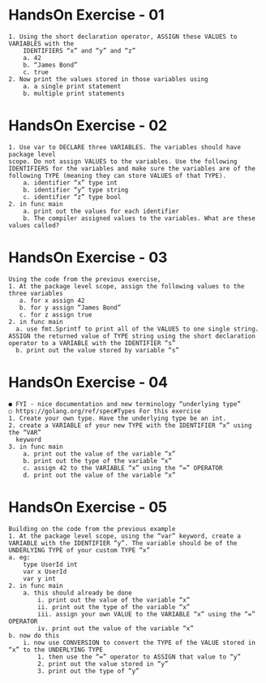 # HandsOn Exercise - 01
    1. Using the short declaration operator, ASSIGN these VALUES to VARIABLES with the
        IDENTIFIERS “x” and “y” and “z”
        a. 42
        b. “James Bond”
        c. true
    2. Now print the values stored in those variables using
        a. a single print statement
        b. multiple print statements
  
# HandsOn Exercise - 02
    1. Use var to DECLARE three VARIABLES. The variables should have package level
    scope. Do not assign VALUES to the variables. Use the following IDENTIFIERS for the variables and make sure the variables are of the following TYPE (meaning they can store VALUES of that TYPE).
        a. identifier “x” type int
        b. identifier “y” type string
        c. identifier “z” type bool
    2. in func main
        a. print out the values for each identifier
        b. The compiler assigned values to the variables. What are these values called?

# HandsOn Exercise - 03
    Using the code from the previous exercise,
    1. At the package level scope, assign the following values to the three variables
       a. for x assign 42
       b. for y assign “James Bond”
       c. for z assign true
    2. in func main
      a. use fmt.Sprintf to print all of the VALUES to one single string. ASSIGN the returned value of TYPE string using the short declaration operator to a VARIABLE with the IDENTIFIER “s”
      b. print out the value stored by variable “s”

# HandsOn Exercise - 04
    ● FYI - nice documentation and new terminology “underlying type”
    ○ https://golang.org/ref/spec#Types For this exercise
    1. Create your own type. Have the underlying type be an int.
    2. create a VARIABLE of your new TYPE with the IDENTIFIER “x” using the “VAR”
      keyword
    3. in func main
        a. print out the value of the variable “x”
        b. print out the type of the variable “x”
        c. assign 42 to the VARIABLE “x” using the “=” OPERATOR
        d. print out the value of the variable “x”

# HandsOn Exercise - 05
    Building on the code from the previous example
    1. At the package level scope, using the “var” keyword, create a VARIABLE with the IDENTIFIER “y”. The variable should be of the UNDERLYING TYPE of your custom TYPE “x”
    a. eg:
        type UserId int
        var x UserId
        var y int
    2. in func main
        a. this should already be done
            i. print out the value of the variable “x”
            ii. print out the type of the variable “x”
            iii. assign your own VALUE to the VARIABLE “x” using the “=” OPERATOR
            iv. print out the value of the variable “x”
    b. now do this
        i. now use CONVERSION to convert the TYPE of the VALUE stored in “x” to the UNDERLYING TYPE
            1. then use the “=” operator to ASSIGN that value to “y”
            2. print out the value stored in “y”
            3. print out the type of “y”